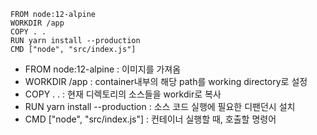 
```
FROM node:12-alpine
WORKDIR /app
COPY . .
RUN yarn install --production
CMD ["node", "src/index.js"]
```
- FROM node:12-alpine : 이미지를 가져옴
- WORKDIR /app : container내부의 해당 path를 working directory로 설정
- COPY . . : 현재 디렉토리의 소스들을 workdir로 복사
-  RUN yarn install --production : 소스 코드 실행에 필요한 디팬던시 설치
- CMD ["node", "src/index.js"] : 컨테이너 실행할 때, 호출할 명령어
